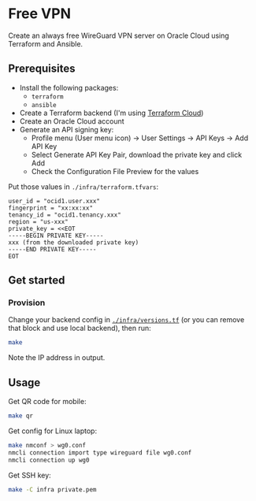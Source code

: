 # Free VPN

Create an always free WireGuard VPN server on Oracle Cloud using Terraform and Ansible.

## Prerequisites

- Install the following packages:
  - `terraform`
  - `ansible`
- Create a Terraform backend (I'm using [Terraform Cloud](https://app.terraform.io))
- Create an Oracle Cloud account
- Generate an API signing key:
  - Profile menu (User menu icon) -> User Settings -> API Keys -> Add API Key
  - Select Generate API Key Pair, download the private key and click Add
  - Check the Configuration File Preview for the values

Put those values in `./infra/terraform.tfvars`:

```hcl
user_id = "ocid1.user.xxx"
fingerprint = "xx:xx:xx"
tenancy_id = "ocid1.tenancy.xxx"
region = "us-xxx"
private_key = <<EOT
-----BEGIN PRIVATE KEY-----
xxx (from the downloaded private key)
-----END PRIVATE KEY-----
EOT
```

## Get started

### Provision

Change your backend config in [`./infra/versions.tf`](./infra/versions.tf#L5) (or you can remove that block and use local backend), then run:

```sh
make
```

Note the IP address in output.

## Usage

Get QR code for mobile:

```sh
make qr
```

Get config for Linux laptop:

```sh
make nmconf > wg0.conf
nmcli connection import type wireguard file wg0.conf
nmcli connection up wg0
```

Get SSH key:

```sh
make -C infra private.pem
```
